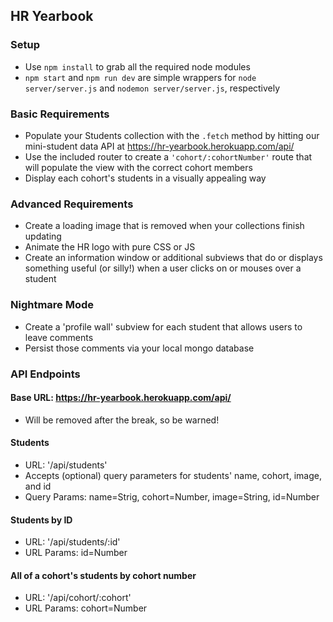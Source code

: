 ## HR Yearbook

### Setup
* Use `npm install` to grab all the required node modules
* `npm start` and `npm run dev` are simple wrappers for `node server/server.js` and `nodemon server/server.js`, respectively

### Basic Requirements
* Populate your Students collection with the `.fetch` method by hitting our mini-student data API at https://hr-yearbook.herokuapp.com/api/
* Use the included router to create a `'cohort/:cohortNumber'` route that will populate the view with the correct cohort members
* Display each cohort's students in a visually appealing way

### Advanced Requirements
* Create a loading image that is removed when your collections finish updating
* Animate the HR logo with pure CSS or JS
* Create an information window or additional subviews that do or displays something useful (or silly!) when a user clicks on or mouses over a student

### Nightmare Mode
* Create a 'profile wall' subview for each student that allows users to leave comments
* Persist those comments via your local mongo database

### API Endpoints

#### Base URL: https://hr-yearbook.herokuapp.com/api/
* Will be removed after the break, so be warned!

#### Students
* URL: '/api/students'
* Accepts (optional) query parameters for students' name, cohort, image, and id
* Query Params: name=Strig, cohort=Number, image=String, id=Number

#### Students by ID
* URL: '/api/students/:id'
* URL Params: id=Number

#### All of a cohort's students by cohort number
* URL: '/api/cohort/:cohort'
* URL Params: cohort=Number
